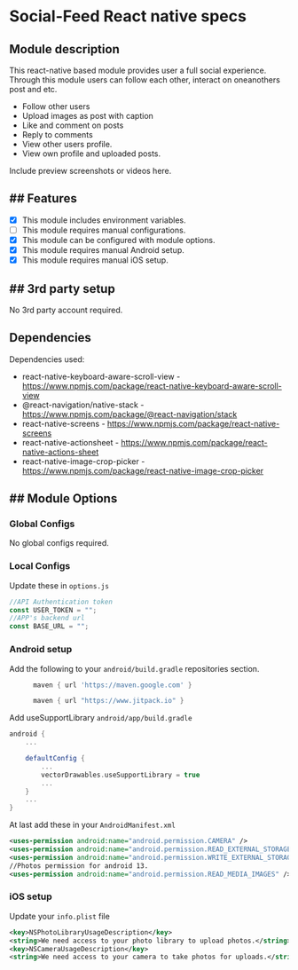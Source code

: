 # Social-Feed React native specs

## Module description

This react-native based module provides user a full social experience. Through this module users can follow each other, interact on oneanothers post and etc.

- Follow other users
- Upload images as post with caption
- Like and comment on posts
- Reply to comments
- View other users profile.
- View own profile and uploaded posts.

Include preview screenshots or videos here.

## ## Features

- [x] This module includes environment variables.
- [ ] This module requires manual configurations.
- [x] This module can be configured with module options.
- [x] This module requires manual Android setup.
- [x] This module requires manual iOS setup.

## ## 3rd party setup

No 3rd party account required.

## Dependencies

Dependencies used:

- react-native-keyboard-aware-scroll-view - https://www.npmjs.com/package/react-native-keyboard-aware-scroll-view
- @react-navigation/native-stack - https://www.npmjs.com/package/@react-navigation/stack
- react-native-screens - https://www.npmjs.com/package/react-native-screens
- react-native-actionsheet - https://www.npmjs.com/package/react-native-actions-sheet
- react-native-image-crop-picker - https://www.npmjs.com/package/react-native-image-crop-picker

## ## Module Options

### Global Configs

No global configs required.

### Local Configs

Update these in `options.js`

```js
//API Authentication token
const USER_TOKEN = "";
//APP's backend url
const BASE_URL = "";
```

### Android setup

Add the following to your `android/build.gradle` repositories section.

```gradle
      maven { url 'https://maven.google.com' }

      maven { url "https://www.jitpack.io" }
```

Add useSupportLibrary `android/app/build.gradle`

```gradle
android {
    ...

    defaultConfig {
        ...
        vectorDrawables.useSupportLibrary = true
        ...
    }
    ...
}
```

At last add these in your `AndroidManifest.xml`

```xml
<uses-permission android:name="android.permission.CAMERA" />
<uses-permission android:name="android.permission.READ_EXTERNAL_STORAGE" />
<uses-permission android:name="android.permission.WRITE_EXTERNAL_STORAGE" />
//Photos permission for android 13.
<uses-permission android:name="android.permission.READ_MEDIA_IMAGES" />
```


### iOS setup

Update your `info.plist` file

```xml
<key>NSPhotoLibraryUsageDescription</key>
<string>We need access to your photo library to upload photos.</string>
<key>NSCameraUsageDescription</key>
<string>We need access to your camera to take photos for uploads.</string>
```